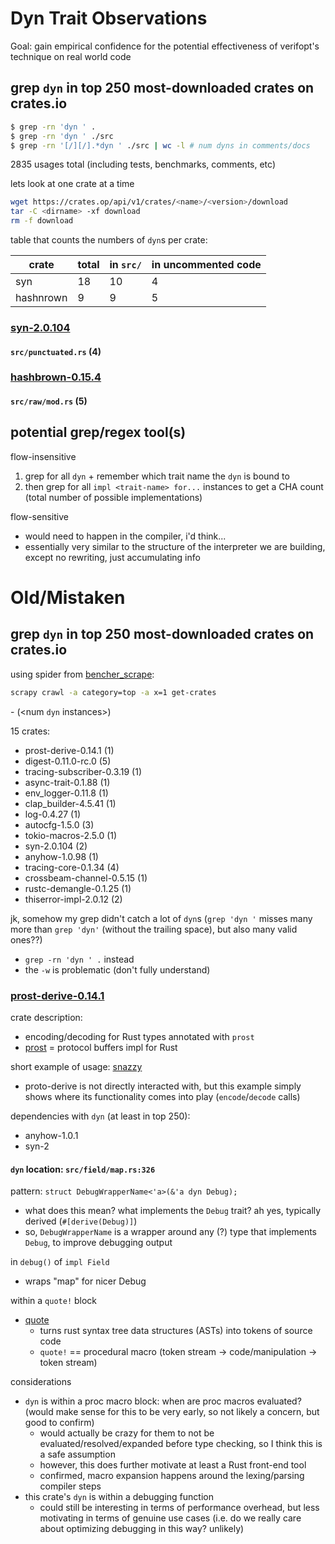 # Dyn Trait Observations

Goal: gain empirical confidence for the potential effectiveness of verifopt's
technique on real world code

## grep `dyn` in top 250 most-downloaded crates on crates.io

```sh
$ grep -rn 'dyn ' .
$ grep -rn 'dyn ' ./src
$ grep -rn '[/][/].*dyn ' ./src | wc -l # num dyns in comments/docs
```

2835 usages total (including tests, benchmarks, comments, etc)

lets look at one crate at a time

```sh
wget https://crates.op/api/v1/crates/<name>/<version>/download
tar -C <dirname> -xf download
rm -f download
```

table that counts the numbers of `dyn`s per crate:

| crate | total | in `src/` | in uncommented code |
| --- | --- | --- | --- |
| syn | 18 | 10 | 4 |
| hashnrown | 9 | 9 | 5 |

### [syn-2.0.104](https://crates.io/crates/syn)

#### `src/punctuated.rs` (4)

### [hashbrown-0.15.4](https://crates.io/crates/hashbrown)

#### `src/raw/mod.rs` (5)


## potential grep/regex tool(s)

flow-insensitive
1. grep for all `dyn` + remember which trait name the `dyn` is bound to
2. then grep for all `impl <trait-name> for...` instances to get a CHA count
(total number of possible implementations)

flow-sensitive
- would need to happen in the compiler, i'd think...
- essentially very similar to the structure of the interpreter we are building,
  except no rewriting, just accumulating info




# Old/Mistaken

## grep `dyn` in top 250 most-downloaded crates on crates.io

using spider from
[bencher_scrape](https://github.com/nataliepopescu/bencher_scrape):

```sh
scrapy crawl -a category=top -a x=1 get-crates
```

<name>-<version> (<num `dyn` instances>)

15 crates: 
- prost-derive-0.14.1       (1)
- digest-0.11.0-rc.0        (5)
- tracing-subscriber-0.3.19 (1)
- async-trait-0.1.88        (1)
- env_logger-0.11.8         (1)
- clap_builder-4.5.41       (1)
- log-0.4.27                (1)
- autocfg-1.5.0             (3)
- tokio-macros-2.5.0        (1)
- syn-2.0.104               (2)
- anyhow-1.0.98             (1)
- tracing-core-0.1.34       (4)
- crossbeam-channel-0.5.15  (1)
- rustc-demangle-0.1.25     (1)
- thiserror-impl-2.0.12     (2)

jk, somehow my grep didn't catch a lot of `dyn`s (`grep 'dyn '` misses many more 
than `grep 'dyn'` (without the trailing space), but also many valid ones??)
- `grep -rn 'dyn ' .` instead
- the `-w` is problematic (don't fully understand)

### [prost-derive-0.14.1](https://crates.io/crates/prost-derive)

crate description:
- encoding/decoding for Rust types annotated with `prost`
- [prost](https://crates.io/crates/prost) = protocol buffers impl for Rust

short example of usage:
[snazzy](https://github.com/danburkert/snazzy/blob/master/src/lib.rs)
- proto-derive is not directly interacted with, but this example simply shows 
  where its functionality comes into play (`encode`/`decode` calls)

dependencies with `dyn` (at least in top 250): 
- anyhow-1.0.1
- syn-2

#### `dyn` location: `src/field/map.rs:326`

pattern:
`struct DebugWrapperName<'a>(&'a dyn Debug);`
- what does this mean? what implements the `Debug` trait? ah yes, typically
  derived (`#[derive(Debug)]`)
- so, `DebugWrapperName` is a wrapper around any (?) type that implements
  `Debug`, to improve debugging output

in `debug()` of `impl Field`
- wraps "map" for nicer Debug

within a `quote!` block
- [quote](https://crates.io/crates/quote)
    - turns rust syntax tree data structures (ASTs) into tokens of source code
    - `quote!` == procedural macro (token stream -> code/manipulation -> token stream)

considerations
- `dyn` is within a proc macro block: when are proc macros evaluated? (would make
  sense for this to be very early, so not likely a concern, but good to confirm)
    - would actually be crazy for them to not be evaluated/resolved/expanded
      before type checking, so I think this is a safe assumption
    - however, this does further motivate at least a Rust front-end tool
    - confirmed, macro expansion happens around the lexing/parsing compiler steps
- this crate's `dyn` is within a debugging function
    - could still be interesting in terms of performance overhead, but less
      motivating in terms of genuine use cases (i.e. do we really care about
      optimizing debugging in this way? unlikely)


